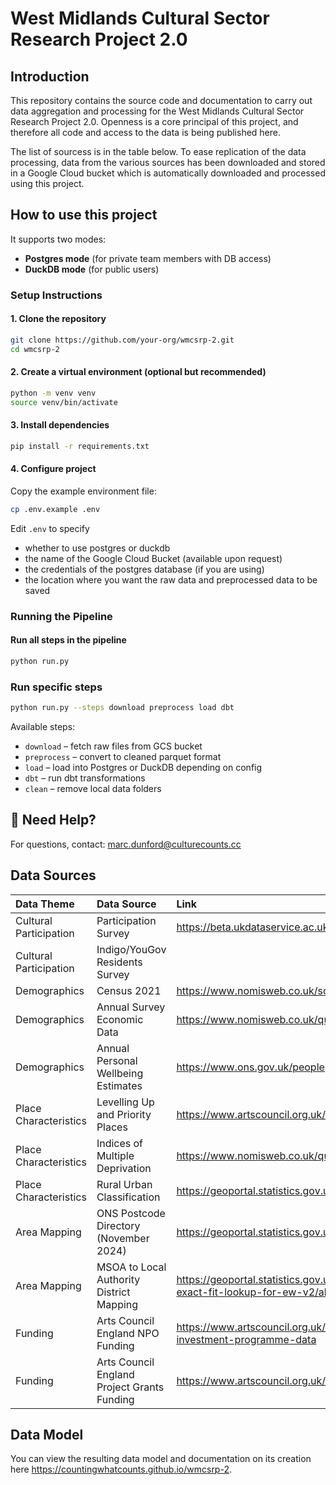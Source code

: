 # West Midlands Cultural Sector Research Project 2.0



## Introduction

This repository contains the source code and documentation to carry out data aggregation and processing for the West Midlands Cultural Sector Research Project 2.0.
Openness is a core principal of this project, and therefore all code and access to the data is being published here.

The list of sourcess is in the table below. To ease replication of the data processing, data from the various sources
has been downloaded and stored in a Google Cloud bucket which is automatically downloaded and processed using this project.


## How to use this project

It supports two modes:
- **Postgres mode** (for private team members with DB access)
- **DuckDB mode** (for public users)


### Setup Instructions

#### 1. Clone the repository

```bash
git clone https://github.com/your-org/wmcsrp-2.git
cd wmcsrp-2
```

#### 2. Create a virtual environment (optional but recommended)

```bash
python -m venv venv
source venv/bin/activate
```

#### 3. Install dependencies

```bash
pip install -r requirements.txt
```

#### 4. Configure project

Copy the example environment file:

```bash
cp .env.example .env
```

Edit `.env` to specify
* whether to use postgres or duckdb
* the name of the Google Cloud Bucket (available upon request)
* the credentials of the postgres database (if you are using)
* the location where you want the raw data and preprocessed data to be saved


### Running the Pipeline

#### Run all steps in the pipeline

```bash
python run.py
```

### Run specific steps

```bash
python run.py --steps download preprocess load dbt
```

Available steps:

- `download` – fetch raw files from GCS bucket
- `preprocess` – convert to cleaned parquet format
- `load` – load into Postgres or DuckDB depending on config
- `dbt` – run dbt transformations
- `clean` – remove local data folders


## 🙋 Need Help?

For questions, contact: marc.dunford@culturecounts.cc





## Data Sources

| Data Theme             | Data Source                                 | Link                                                                                                                                       |
| :--------------------- | :------------------------------------------ | :----------------------------------------------------------------------------------------------------------------------------------------- |
| Cultural Participation | Participation Survey                        | https://beta.ukdataservice.ac.uk/datacatalogue/studies/study?id=9351                                                                       |
| Cultural Participation | Indigo/YouGov Residents Survey              |                                                                                                                                            |
| Demographics           | Census 2021                                 | https://www.nomisweb.co.uk/sources/census_2021_bulk                                                                                        |
| Demographics           | Annual Survey Economic Data                 | https://www.nomisweb.co.uk/query/construct/summary.asp?mode=construct&version=0&dataset=17                                                 |
| Demographics           | Annual Personal Wellbeing Estimates         | https://www.ons.gov.uk/peoplepopulationandcommunity/wellbeing/datasets/headlineestimatesofpersonalwellbeing                                |
| Place Characteristics  | Levelling Up and Priority Places            | https://www.artscouncil.org.uk/your-area/priority-places-and-levelling-culture-places#t-in-page-nav-3                                      |
| Place Characteristics  | Indices of Multiple Deprivation             | https://www.nomisweb.co.uk/query/construct/summary.asp?mode=construct&version=0&dataset=17                                                 |
| Place Characteristics  | Rural Urban Classification                  | https://geoportal.statistics.gov.uk/datasets/ons::rural-urban-classification-2011-of-msoas-in-ew/about                                     |
| Area Mapping           | ONS Postcode Directory (November 2024)      | https://geoportal.statistics.gov.uk/datasets/b54177d3d7264cd6ad89e74dd9c1391d/about                                                        |
| Area Mapping           | MSOA to Local Authority District Mapping    | https://geoportal.statistics.gov.uk/datasets/ons::msoa-2011-to-msoa-2021-to-local-authority-district-2022-exact-fit-lookup-for-ew-v2/about |
| Funding                | Arts Council England NPO Funding            | https://www.artscouncil.org.uk/how-we-invest-public-money/2023-26-Investment-Programme/2023-26-investment-programme-data                   |
| Funding                | Arts Council England Project Grants Funding | https://www.artscouncil.org.uk/ProjectGrants/project-grants-data                                                                           |


## Data Model

You can view the resulting data model and documentation on its creation here https://countingwhatcounts.github.io/wmcsrp-2.
